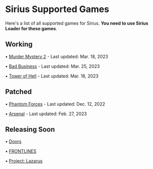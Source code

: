 # Sirius Supported Games

Here's a list of all supported games for Sirius. **You need to use Sirius Loader for these games**.

## Working

• [Murder Mystery 2](https://www.roblox.com/games/142823291) - Last updated: Mar. 18, 2023

• [Bad Business](https://www.roblox.com/games/3233893879) - Last updated: Mar. 25, 2023
 
• [Tower of Hell](https://www.roblox.com/games/1962086868) - Last updated: Mar. 18, 2023

## Patched

• [Phantom Forces](https://www.roblox.com/games/292439477) - Last updated: Dec. 12, 2022


• [Arsenal](https://www.roblox.com/games/286090429) - Last updated: Feb. 27, 2023

## Releasing Soon

• [Doors](https://www.roblox.com/games/6516141723)

• [FRONTLINES](https://www.roblox.com/games/5938036553)

• [Project: Lazarus](https://www.roblox.com/games/443406476)



